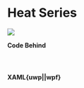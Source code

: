 # Heat Series

![](https://raw.githubusercontent.com/Live-Charts/WebSiteDocs/master/v1/Resources/heatgay.jpg)

<pulled></pulled>

**Code Behind**

```{wpf,!https://raw.githubusercontent.com/beto-rodriguez/Live-Charts/master/Examples/Wpf/CartesianChart/HeatChart/HeatSeriesExample.xaml.cs}
```
```{uwp,!https://raw.githubusercontent.com/beto-rodriguez/Live-Charts/master/Examples/Uwp/CartesianChart/HeatChart/HeatSeriesExample.xaml.cs}
```
```{wf,!https://raw.githubusercontent.com/beto-rodriguez/Live-Charts/master/Examples/WinForms/Cartesian/HeatSeriesExample/HeatSeriesExample.cs}
```

**XAML{uwp||wpf}**

```{wpf,!https://raw.githubusercontent.com/beto-rodriguez/Live-Charts/master/Examples/Wpf/CartesianChart/HeatChart/HeatSeriesExample.xaml}
```
```{uwp,!https://raw.githubusercontent.com/beto-rodriguez/Live-Charts/master/Examples/Uwp/CartesianChart/HeatChart/HeatSeriesExample.xaml}
```